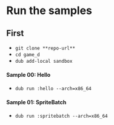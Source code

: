 # Run the samples


## First
- ``git clone **repo-url**``
- ``cd game_d``
- ``dub add-local sandbox``


#### Sample 00:  Hello
- ``dub run :hello --arch=x86_64``

#### Sample 01: SpriteBatch
- ``dub run :spritebatch --arch=x86_64``